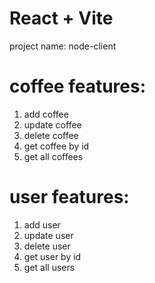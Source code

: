 # React + Vite

project name: node-client

# coffee features:

1. add coffee
2. update coffee
3. delete coffee
4. get coffee by id
5. get all coffees

# user features:

1. add user
2. update user
3. delete user
4. get user by id
5. get all users



